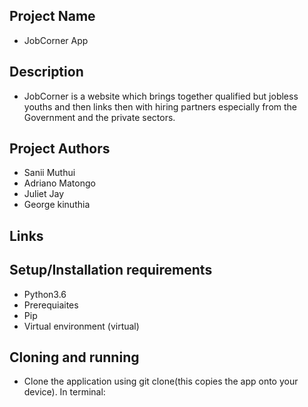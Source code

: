 ## Project Name
- JobCorner App

## Description
- JobCorner is a website which brings together qualified but jobless youths and then links then with hiring partners especially from the Government and the private sectors.

## Project Authors
- Sanii Muthui
- Adriano Matongo
- Juliet Jay
- George kinuthia

## Links


## Setup/Installation requirements
- Python3.6
- Prerequiaites
- Pip
- Virtual environment (virtual)

## Cloning and running
- Clone the application using git clone(this copies the app onto your device). In terminal: